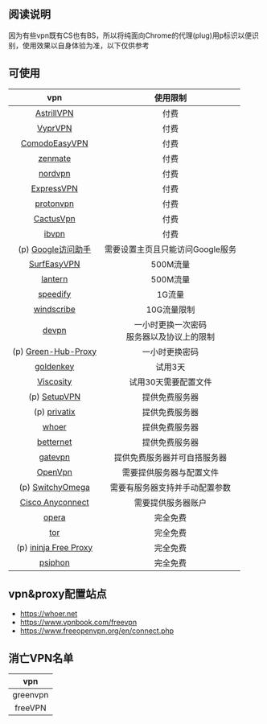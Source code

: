 ## 阅读说明
因为有些vpn既有CS也有BS，所以将纯面向Chrome的代理(plug)用p标识以便识别，使用效果以自身体验为准，以下仅供参考

## 可使用
vpn|使用限制|
|:-:|:-:|
|[AstrillVPN](https://www.astrill.com/home)|付费|
|[VyprVPN](https://www.goldenfrog.com/zh/vyprvpn)|付费|
|[ComodoEasyVPN](https://www.comodo.com)|付费|
|[zenmate](https://zenmate.com/)|付费|
|[nordvpn](https://nordvpn.com/zh/)|付费|
|[ExpressVPN](https://www.expressvpn.com)|付费|
|[protonvpn](https://protonvpn.com/download/)|付费|
|[CactusVpn](https://www.cactusvpn.com)|付费|
|[ibvpn](https://www.ibvpn.com)|付费|
|(p) [Google访问助手](http://www.ggfwzs.com/)|需要设置主页且只能访问Google服务|
|[SurfEasyVPN](https://www.surfeasy.com)| 500M流量|
|[lantern](https://getlantern.org/zh_CN/)|500M流量|
|[speedify](http://speedify.com/)|1G流量|
|[windscribe](https://chn.windscribe.com)|10G流量限制|
|[devpn](https://devpn.info/)| 一小时更换一次密码<br>服务器以及协议上的限制|
|(p) [Green-Hub-Proxy](https://github.com/pablocc1979/Green-Hub-Proxy)|一小时更换密码|
|[goldenkey](https://www.safasti.net/#download)|试用3天|
|[Viscosity](https://www.sparklabs.com/viscosity/)|试用30天需要配置文件|
|(p) [SetupVPN](https://setupvpn.com/)|提供免费服务器|
|(p) [privatix](https://privatix.com/)|提供免费服务器|
|[whoer](https://whoer.net/en/vpn)|提供免费服务器|
|[betternet](https://www.betternet.co/)|提供免费服务器|
|[gatevpn](http://www.vpngate.net/cn/)|提供免费服务器并可自搭服务器|
|[OpenVpn](https://www.techspot.com/downloads/5182-openvpn.html)|需要提供服务器与配置文件|
|(p) [SwitchyOmega](https://github.com/FelisCatus/SwitchyOmega)|需要有服务器支持并手动配置参数|
|[Cisco Anyconnect](https://www.cisco.com/c/en/us/support/security/anyconnect-secure-mobility-client/tsd-products-support-series-home.html)|需要提供服务器账户|
|[opera](https://www.opera.com/zh-cn)|完全免费|
|[tor](https://www.torproject.org)|完全免费|
|(p) [ininja Free Proxy](https://ininja.org)|完全免费|
|[psiphon](https://psiphon.ca/)|完全免费|


## vpn&proxy配置站点
* https://whoer.net
* https://www.vpnbook.com/freevpn
* https://www.freeopenvpn.org/en/connect.php

## 消亡VPN名单
|vpn|
|:-:|
|greenvpn|
|freeVPN|
